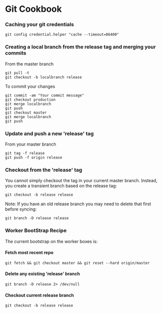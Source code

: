 # Git Cookbook

### Caching your git credentials
    git config credential.helper "cache --timeout=86400"

### Creating a local branch from the release tag and merging your commits
From the master branch

    git pull -t
    git checkout -b localbranch release

To commit your changes

    git commit -am "Your commit message"
    git checkout production
    git merge localbranch
    git push
    git checkout master
    git merge localbranch
    git push

### Update and push a new 'release' tag

From your master branch

	git tag -f release
	git push -f origin release

### Checkout from the 'release' tag

You cannot simply checkout the tag in your current master branch.
Instead, you create a transient branch based on the release tag:

	git checkout -b release release

Note: If you have an old release branch you may need to delete that first before syncing:

	git branch -D release release

### Worker BootStrap Recipe

The current bootstrap on the worker boxes is:

#### Fetch most recent repo
	git fetch && git checkout master && git reset --hard origin/master

#### Delete any existing 'release' branch
	git branch -D release 2> /dev/null

#### Checkout current release branch
	git checkout -b release release

